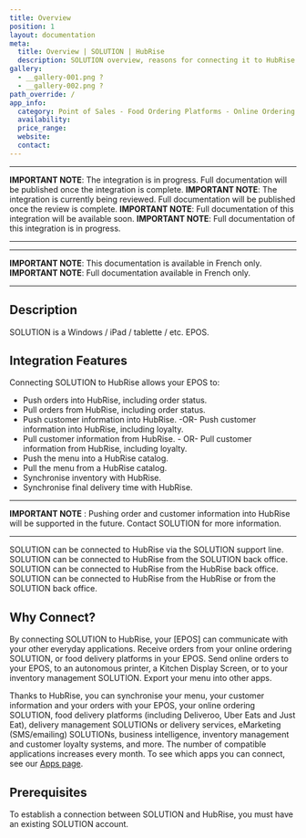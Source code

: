```yaml
---
title: Overview
position: 1
layout: documentation
meta:
  title: Overview | SOLUTION | HubRise
  description: SOLUTION overview, reasons for connecting it to HubRise and summary of integrated features. Synchronise data between your EPOS and your apps.
gallery:
  - __gallery-001.png ?
  - __gallery-002.png ?
path_override: /
app_info:
  category: Point of Sales - Food Ordering Platforms - Online Ordering - Delivery Management - Loyalty and Marketing - Operations and Inventory - Other Apps ?
  availability: 
  price_range:
  website:
  contact:
---
```


---

**IMPORTANT NOTE**: The integration is in progress. Full documentation will be published once the integration is complete.
**IMPORTANT NOTE**: The integration is currently being reviewed. Full documentation will be published once the review is complete.
**IMPORTANT NOTE**: Full documentation of this integration will be available soon.
**IMPORTANT NOTE**: Full documentation of this integration is in progress.

---

---

**IMPORTANT NOTE**: This documentation is available <Link to="/fr/apps/SOLUTION" addLocalePrefix={false}>in French only</Link>.
**IMPORTANT NOTE**: Full documentation available <Link to="/fr/apps/SOLUTION" addLocalePrefix={false}>in French only</Link>.

---

## Description

SOLUTION is a Windows / iPad / tablette / etc. EPOS.

## Integration Features

Connecting SOLUTION to HubRise allows your EPOS to:

- Push orders into HubRise, including order status.
- Pull orders from HubRise, including order status.
- Push customer information into HubRise. -OR- Push customer information into HubRise, including loyalty.
- Pull customer information from HubRise. - OR- Pull customer information from HubRise, including loyalty.
- Push the menu into a HubRise catalog.
- Pull the menu from a HubRise catalog.
- Synchronise inventory with HubRise.
- Synchronise final delivery time with HubRise.

---

**IMPORTANT NOTE** : Pushing order and customer information into HubRise will be supported in the future. Contact SOLUTION for more information.

---

SOLUTION can be connected to HubRise via the SOLUTION support line.
SOLUTION can be connected to HubRise from the SOLUTION back office.
SOLUTION can be connected to HubRise from the HubRise back office.
SOLUTION can be connected to HubRise from the HubRise or from the SOLUTION back office.

## Why Connect?

By connecting SOLUTION to HubRise, your [EPOS] can communicate with your other everyday applications. Receive orders from your online ordering SOLUTION, or food delivery platforms in your EPOS. Send online orders to your EPOS, to an autonomous printer, a Kitchen Display Screen, or to your inventory management SOLUTION. Export your menu into other apps.

Thanks to HubRise, you can synchronise your menu, your customer information and your orders with your EPOS, your online ordering SOLUTION, food delivery platforms (including Deliveroo, Uber Eats and Just Eat), delivery management SOLUTIONs or delivery services, eMarketing (SMS/emailing) SOLUTIONs, business intelligence, inventory management and customer loyalty systems, and more. The number of compatible applications increases every month. To see which apps you can connect, see our [Apps page](/apps).

## Prerequisites

To establish a connection between SOLUTION and HubRise, you must have an existing SOLUTION account.
